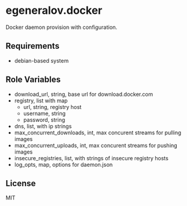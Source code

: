 egeneralov.docker
=========

Docker daemon provision with configuration.

Requirements
------------

- debian-based system

Role Variables
--------------

- download_url, string, base url for download.docker.com
- registry, list with map
  - url, string, registry host
  - username, string
  - password, string
- dns, list, with ip strings
- max_concurrent_downloads, int, max concurent streams for pulling images
- max_concurrent_uploads, int, max concurent streams for pushing images
- insecure_registries, list, with strings of insecure registry hosts
- log_opts, map, options for daemon.json


License
-------

MIT
